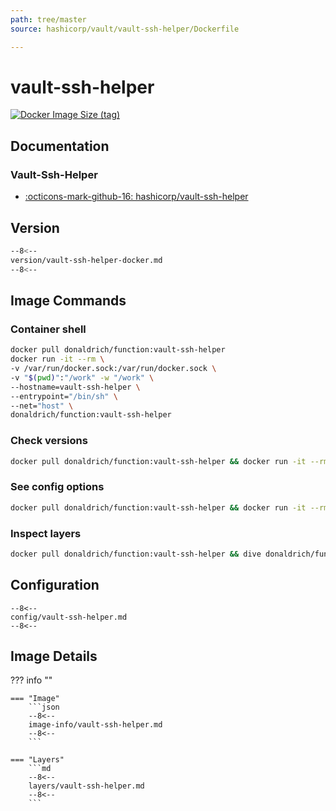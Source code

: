 ```yaml
---
path: tree/master
source: hashicorp/vault/vault-ssh-helper/Dockerfile

---
```


# vault-ssh-helper

[![Docker Image Size (tag)](https://img.shields.io/docker/image-size/donaldrich/function/vault-ssh-helper?color=blue&label=donaldrich/function:vault-ssh-helper&logo=docker&style=flat-square)](https://hub.docker.com/r/donaldrich/function/vault-ssh-helper)

## Documentation

### Vault-Ssh-Helper

* [:octicons-mark-github-16: hashicorp/vault-ssh-helper](https://github.com/hashicorp/vault-ssh-helper)

## Version

```sh
--8<--
version/vault-ssh-helper-docker.md
--8<--
```

## Image Commands

### Container shell

```sh
docker pull donaldrich/function:vault-ssh-helper
docker run -it --rm \
-v /var/run/docker.sock:/var/run/docker.sock \
-v "$(pwd)":"/work" -w "/work" \
--hostname=vault-ssh-helper \
--entrypoint="/bin/sh" \
--net="host" \
donaldrich/function:vault-ssh-helper
```

### Check versions

```sh
docker pull donaldrich/function:vault-ssh-helper && docker run -it --rm  donaldrich/function:vault-ssh-helper validate
```

### See config options

```sh
docker pull donaldrich/function:vault-ssh-helper && docker run -it --rm  donaldrich/function:vault-ssh-helper help
```

### Inspect layers

```sh
docker pull donaldrich/function:vault-ssh-helper && dive donaldrich/function:vault-ssh-helper
```

## Configuration

```
--8<--
config/vault-ssh-helper.md
--8<--
```

## Image Details

??? info ""

    === "Image"
        ```json
        --8<--
        image-info/vault-ssh-helper.md
        --8<--
        ```

    === "Layers"
        ```md
        --8<--
        layers/vault-ssh-helper.md
        --8<--
        ```
